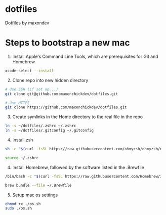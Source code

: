 # dotfiles

Dotfiles by maxondev

# Steps to bootstrap a new mac

1. Install Apple's Command Line Tools, which are prerequisites for Git and Homebrew

```zsh
xcode-select --install
```

2. Clone repo into new hidden directory

```zsh
# Use SSH (if set up...)
git clone git@github.com:maxonchickdev/dotfiles.git

# Use HTTPS
git clone https://github.com/maxonchickdev/dotfiles.git
```

3. Create symlinks in the Home directory to the real file in the repo

```zsh
ln -s ~/dotfiles/.zshrc ~/.zshrc
ln -s ~/dotfiles/.gitconfig ~/.gitconfig
```

4. Install zsh

```zsh
sh -c "$(curl -fsSL https://raw.githubusercontent.com/ohmyzsh/ohmyzsh/master/tools/install.sh)"

source ~/.zshrc
```

4. Install Homebrew, followed by the software listed in the .Brewfile

```zsh
/bin/bash -c "$(curl -fsSL https://raw.githubusercontent.com/Homebrew/install/HEAD/install.sh)"

brew bundle --file ~/.Brewfile
```

5. Setup mac os settings

```zsh
chmod +x ./os.sh
sudo ./os.sh
```
